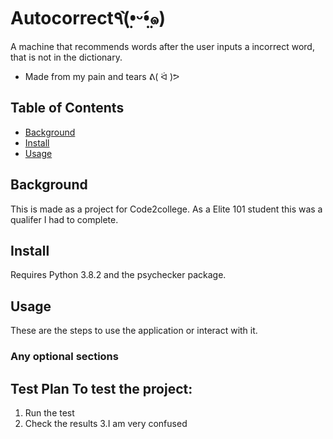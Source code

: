 # Autocorrect٩(•̤̀ᵕ•̤́๑)
A machine that recommends words after the user inputs a incorrect word, that is not in the dictionary. 
- Made from my pain and tears  ᕕ( ᐛ )ᕗ 
## Table of Contents
- [Background](#background)
- [Install](#install)
- [Usage](#usage)
## Background
This is made as a project for Code2college. As a Elite 101 student this was a qualifer I had to complete.
## Install
Requires Python 3.8.2 and the psychecker package.
## Usage
These are the steps to use the application or interact with it.
### Any optional sections
## Test Plan To test the project: 
1. Run the test
2. Check the results
3.I am very confused
